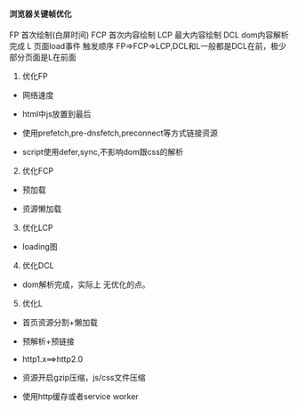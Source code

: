 #### 浏览器关键帧优化

FP 首次绘制(白屏时间)
FCP 首次内容绘制
LCP 最大内容绘制
DCL dom内容解析完成
L 页面load事件
触发顺序 FP=>FCP=>LCP,DCL和L一般都是DCL在前，极少部分页面是L在前面

1. 优化FP

- 网络速度

- html中js放置到最后

- 使用prefetch,pre-dnsfetch,preconnect等方式链接资源

- script使用defer,sync,不影响dom跟css的解析

2. 优化FCP

- 预加载

- 资源懒加载

3. 优化LCP

- loading图

4. 优化DCL

- dom解析完成，实际上 无优化的点。

5. 优化L

- 首页资源分割+懒加载

- 预解析+预链接

- http1.x==>http2.0

- 资源开启gzip压缩，js/css文件压缩

- 使用http缓存或者service worker
